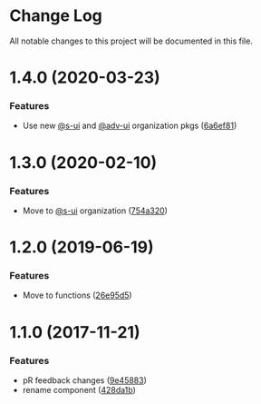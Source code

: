 # Change Log

All notable changes to this project will be documented in this file.

# 1.4.0 (2020-03-23)


### Features

* Use new [@s-ui](https://github.com/s-ui) and [@adv-ui](https://github.com/adv-ui) organization pkgs ([6a6ef81](https://github.com/SUI-Components/schibsted-spain-components/commit/6a6ef813e90c1e936a50f18154b4ee8788f3526d))



# 1.3.0 (2020-02-10)


### Features

* Move to [@s-ui](https://github.com/s-ui) organization ([754a320](https://github.com/SUI-Components/schibsted-spain-components/commit/754a320ad65eedfc3f45bb9ebc6a8fd26b25bc33))



# 1.2.0 (2019-06-19)


### Features

* Move to functions ([26e95d5](https://github.com/SUI-Components/schibsted-spain-components/commit/26e95d5f0e5182bfa4a20d19fc3baa9149344a01))



# 1.1.0 (2017-11-21)


### Features

* pR feedback changes ([9e45883](https://github.com/SUI-Components/schibsted-spain-components/commit/9e458834943bb79ad030ab9882765f5ddfe04bc7))
* rename component ([428da1b](https://github.com/SUI-Components/schibsted-spain-components/commit/428da1bd042a505498b4fb64b14ba66b78cb107e))



